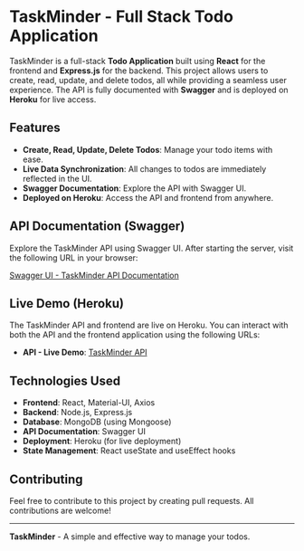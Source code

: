 # TaskMinder - Full Stack Todo Application

TaskMinder is a full-stack **Todo Application** built using **React** for the frontend and **Express.js** for the backend. This project allows users to create, read, update, and delete todos, all while providing a seamless user experience. The API is fully documented with **Swagger** and is deployed on **Heroku** for live access.

## Features

- **Create, Read, Update, Delete Todos**: Manage your todo items with ease.
- **Live Data Synchronization**: All changes to todos are immediately reflected in the UI.
- **Swagger Documentation**: Explore the API with Swagger UI.
- **Deployed on Heroku**: Access the API and frontend from anywhere.

## API Documentation (Swagger)

Explore the TaskMinder API using Swagger UI. After starting the server, visit the following URL in your browser:

[Swagger UI - TaskMinder API Documentation](https://umut-todo-app-4752482d7bd8.herokuapp.com/api-docs/#/)

## Live Demo (Heroku)

The TaskMinder API and frontend are live on Heroku. You can interact with both the API and the frontend application using the following URLs:

- **API - Live Demo**: [TaskMinder API](https://umut-todo-app-4752482d7bd8.herokuapp.com/)

## Technologies Used

- **Frontend**: React, Material-UI, Axios
- **Backend**: Node.js, Express.js
- **Database**: MongoDB (using Mongoose)
- **API Documentation**: Swagger UI
- **Deployment**: Heroku (for live deployment)
- **State Management**: React useState and useEffect hooks

## Contributing

Feel free to contribute to this project by creating pull requests. All contributions are welcome!

---

**TaskMinder** - A simple and effective way to manage your todos.
